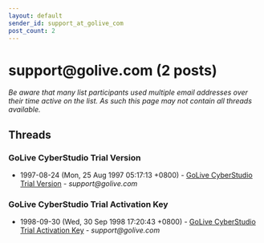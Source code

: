 ```yaml
---
layout: default
sender_id: support_at_golive_com
post_count: 2
---
```


# support<span>@</span>golive.com (2 posts)

_Be aware that many list participants used multiple email addresses over their time active on the list. As such this page may not contain all threads available._

## Threads

### GoLive CyberStudio Trial Version
+ 1997-08-24 (Mon, 25 Aug 1997 05:17:13 +0800) - [GoLive CyberStudio Trial Version](/archive/1997/08/d0de4e3e0bac17f5d569d47cf38aca1f8522d60a13ee34190eb69e6bb9b3397c) - _support@golive.com_

### GoLive CyberStudio Trial Activation Key
+ 1998-09-30 (Wed, 30 Sep 1998 17:20:43 +0800) - [GoLive CyberStudio Trial Activation Key](/archive/1998/09/e34a6808a69202747598fa019421c4ec335f9062136f67d0999532f51b9153bf) - _support@golive.com_

